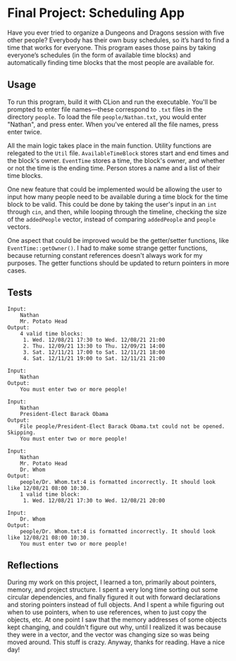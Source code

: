 # Final Project: Scheduling App

Have you ever tried to organize a Dungeons and Dragons session with five other people? Everybody has their own busy schedules, so it’s hard to find a time that works for everyone. This program eases those pains by taking everyone’s schedules (in the form of available time blocks) and automatically finding time blocks that the most people are available for.

## Usage

To run this program, build it with CLion and run the executable. You'll be prompted to enter file names—these correspond to `.txt` files in the directory `people`. To load the file `people/Nathan.txt`, you would enter "Nathan", and press enter. When you've entered all the file names, press enter twice.

All the main logic takes place in the main function. Utility functions are relegated to the `Util` file. `AvailableTimeBlock` stores start and end times and the block's owner. `EventTime` stores a time, the block's owner, and whether or not the time is the ending time. Person stores a name and a list of their time blocks.

One new feature that could be implemented would be allowing the user to input how many people need to be available during a time block for the time block to be valid. This could be done by taking the user's input in an `int` through `cin`, and then, while looping through the timeline, checking the size of the `addedPeople` vector, instead of comparing `addedPeople` and `people` vectors.

One aspect that could be improved would be the getter/setter functions, like `EventTime::getOwner()`. I had to make some strange getter functions, because returning constant references doesn't always work for my purposes. The getter functions should be updated to return pointers in more cases.

## Tests

```
Input:
	Nathan
	Mr. Potato Head
Output:
	4 valid time blocks:
	 1. Wed. 12/08/21 17:30 to Wed. 12/08/21 21:00
	 2. Thu. 12/09/21 13:30 to Thu. 12/09/21 14:00
	 3. Sat. 12/11/21 17:00 to Sat. 12/11/21 18:00
	 4. Sat. 12/11/21 19:00 to Sat. 12/11/21 21:00
```
```
Input:
	Nathan
Output:
	You must enter two or more people!
```
```
Input:
	Nathan
	President-Elect Barack Obama
Output:
	File people/President-Elect Barack Obama.txt could not be opened. Skipping.
	You must enter two or more people!
```
```
Input:
	Nathan
	Mr. Potato Head
	Dr. Whom
Output:
	people/Dr. Whom.txt:4 is formatted incorrectly. It should look like 12/08/21 08:00 10:30.
	1 valid time block:
	 1. Wed. 12/08/21 17:30 to Wed. 12/08/21 20:00
```
```
Input:
	Dr. Whom
Output:
	people/Dr. Whom.txt:4 is formatted incorrectly. It should look like 12/08/21 08:00 10:30.
	You must enter two or more people!
```

## Reflections

During my work on this project, I learned a ton, primarily about pointers, memory, and project structure. I spent a very long time sorting out some circular dependencies, and finally figured it out with forward declarations and storing pointers instead of full objects. And I spent a while figuring out when to use pointers, when to use references, when to just copy the objects, etc. At one point I saw that the memory addresses of some objects kept changing, and couldn't figure out why, until I realized it was because they were in a vector, and the vector was changing size so was being moved around. This stuff is crazy. Anyway, thanks for reading. Have a nice day!